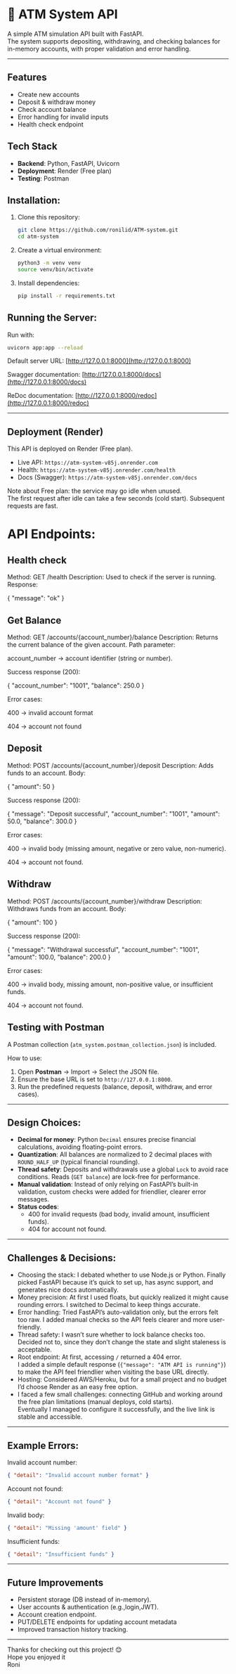 # 🏦 ATM System API

A simple ATM simulation API built with FastAPI.  
The system supports depositing, withdrawing, and checking balances for in-memory accounts, with proper validation and error handling.  

---
## Features
- Create new accounts
- Deposit & withdraw money
- Check account balance
- Error handling for invalid inputs
- Health check endpoint

## Tech Stack
- **Backend**: Python, FastAPI, Uvicorn
- **Deployment**: Render (Free plan)
- **Testing**: Postman

## Installation:

1. Clone this repository:
   ```bash
   git clone https://github.com/ronilid/ATM-system.git 
   cd atm-system
    ````

2. Create a virtual environment:

   ```bash
   python3 -m venv venv
   source venv/bin/activate
   ```

3. Install dependencies:

   ```bash
   pip install -r requirements.txt
   ```

## Running the Server:

Run with:

```bash
uvicorn app:app --reload
```

Default server URL:
 [http://127.0.0.1:8000](http://127.0.0.1:8000)

Swagger documentation:
 [http://127.0.0.1:8000/docs](http://127.0.0.1:8000/docs)

ReDoc documentation:
 [http://127.0.0.1:8000/redoc](http://127.0.0.1:8000/redoc)

---

## Deployment (Render)

This API is deployed on Render (Free plan).

- Live API: `https://atm-system-v85j.onrender.com`
- Health: `https://atm-system-v85j.onrender.com/health`
- Docs (Swagger): `https://atm-system-v85j.onrender.com/docs`

Note about Free plan: the service may go idle when unused.  
The first request after idle can take a few seconds (cold start). Subsequent requests are fast.


 # API Endpoints:
 ## Health check

Method: GET /health
Description: Used to check if the server is running.
Response:

{ "message": "ok" }

 ## Get Balance

Method: GET /accounts/{account_number}/balance
Description: Returns the current balance of the given account.
Path parameter:

account_number → account identifier (string or number).

Success response (200):

{
  "account_number": "1001",
  "balance": 250.0
}

Error cases:

400 → invalid account format

404 → account not found

 ## Deposit

Method: POST /accounts/{account_number}/deposit
Description: Adds funds to an account.
Body:

{ "amount": 50 }


Success response (200):

{
  "message": "Deposit successful",
  "account_number": "1001",
  "amount": 50.0,
  "balance": 300.0
}

Error cases:

400 → invalid body (missing amount, negative or zero value, non-numeric).

404 → account not found.

## Withdraw

Method: POST /accounts/{account_number}/withdraw
Description: Withdraws funds from an account.
Body:

{ "amount": 100 }


Success response (200):

{
  "message": "Withdrawal successful",
  "account_number": "1001",
  "amount": 100.0,
  "balance": 200.0
}

Error cases:

400 → invalid body, missing amount, non-positive value, or insufficient funds.

404 → account not found.

## Testing with Postman

A Postman collection (`atm_system.postman_collection.json`) is included.

How to use:

1. Open **Postman** → Import → Select the JSON file.
2. Ensure the base URL is set to `http://127.0.0.1:8000`.
3. Run the predefined requests (balance, deposit, withdraw, and error cases).

---

## Design Choices:

* **Decimal for money**: Python `Decimal` ensures precise financial calculations, avoiding floating-point errors.
* **Quantization**: All balances are normalized to 2 decimal places with `ROUND_HALF_UP` (typical financial rounding).
* **Thread safety**: Deposits and withdrawals use a global `Lock` to avoid race conditions. Reads (`GET balance`) are lock-free for performance.
* **Manual validation**: Instead of only relying on FastAPI’s built-in validation, custom checks were added for friendlier, clearer error messages.
* **Status codes**:
  * 400 for invalid requests (bad body, invalid amount, insufficient funds).
  * 404 for account not found.

---

## Challenges & Decisions:

- Choosing the stack: I debated whether to use Node.js or Python. Finally picked FastAPI because it’s quick to set up, has async support, and generates nice docs automatically.
- Money precision: At first I used floats, but quickly realized it might cause rounding errors. I switched to Decimal to keep things accurate.
- Error handling: Tried FastAPI’s auto-validation only, but the errors felt too raw. I added manual checks so the API feels clearer and more user-friendly.
- Thread safety: I wasn’t sure whether to lock balance checks too. Decided not to, since they don’t change the state and slight staleness is acceptable.
- Root endpoint: At first, accessing `/` returned a 404 error.  
  I added a simple default response (`{"message": "ATM API is running"}`) to make the API feel friendlier when visiting the base URL directly.
- Hosting: Considered AWS/Heroku, but for a small project and no budget I’d choose Render as an easy free option.
- I faced a few small challenges: connecting GitHub and working around the free plan limitations (manual deploys, cold starts).  
  Eventually I managed to configure it successfully, and the live link is stable and accessible.


---

## Example Errors:

Invalid account number:

```json
{ "detail": "Invalid account number format" }
```

Account not found:

```json
{ "detail": "Account not found" }
```

Invalid body:

```json
{ "detail": "Missing 'amount' field" }
```

Insufficient funds:

```json
{ "detail": "Insufficient funds" }
```

---

## Future Improvements

* Persistent storage (DB instead of in-memory).
* User accounts & authentication (e.g.,login,JWT).
* Account creation endpoint.
* PUT/DELETE endpoints for updating account metadata
* Improved transaction history tracking.

---
Thanks for checking out this project! 😊  
Hope you enjoyed it  
Roni
